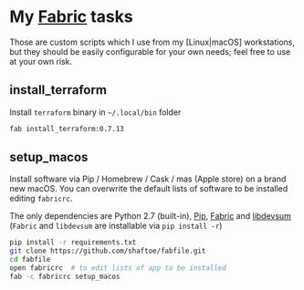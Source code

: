 # My [Fabric](http://www.fabfile.org/) tasks

Those are custom scripts which I use from my [Linux|macOS] workstations, but they should be easily configurable for your own needs; feel free to use at your own risk.

## install_terraform

Install `terraform` binary in `~/.local/bin` folder

```bash
fab install_terraform:0.7.13
```

## setup_macos

Install software via Pip / Homebrew / Cask / mas (Apple store) on a brand new macOS. You can overwrite the default lists of software to be installed editing `fabricrc`.

The only dependencies are Python 2.7 (built-in), [Pip](http://stackoverflow.com/questions/17271319/how-to-install-pip-on-mac-os-x), [Fabric](http://www.fabfile.org/) and [libdevsum](https://github.com/shaftoe/libdevsum) (`Fabric` and `libdevsum` are installable via `pip install -r`)

```bash
pip install -r requirements.txt
git clone https://github.com/shaftoe/fabfile.git
cd fabfile
open fabricrc  # to edit lists of app to be installed
fab -c fabricrc setup_macos
```
